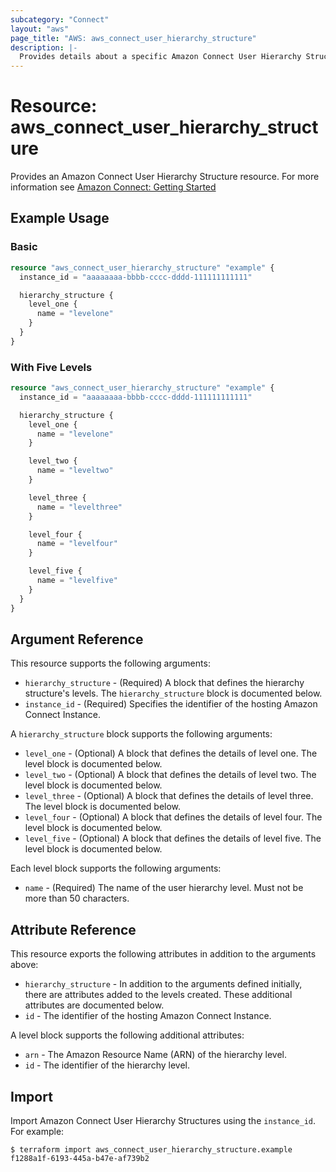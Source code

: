 ```yaml
---
subcategory: "Connect"
layout: "aws"
page_title: "AWS: aws_connect_user_hierarchy_structure"
description: |-
  Provides details about a specific Amazon Connect User Hierarchy Structure
---
```


# Resource: aws_connect_user_hierarchy_structure

Provides an Amazon Connect User Hierarchy Structure resource. For more information see
[Amazon Connect: Getting Started](https://docs.aws.amazon.com/connect/latest/adminguide/amazon-connect-get-started.html)

## Example Usage

### Basic

```terraform
resource "aws_connect_user_hierarchy_structure" "example" {
  instance_id = "aaaaaaaa-bbbb-cccc-dddd-111111111111"

  hierarchy_structure {
    level_one {
      name = "levelone"
    }
  }
}
```

### With Five Levels

```terraform
resource "aws_connect_user_hierarchy_structure" "example" {
  instance_id = "aaaaaaaa-bbbb-cccc-dddd-111111111111"

  hierarchy_structure {
    level_one {
      name = "levelone"
    }

    level_two {
      name = "leveltwo"
    }

    level_three {
      name = "levelthree"
    }

    level_four {
      name = "levelfour"
    }

    level_five {
      name = "levelfive"
    }
  }
}
```

## Argument Reference

This resource supports the following arguments:

* `hierarchy_structure` - (Required) A block that defines the hierarchy structure's levels. The `hierarchy_structure` block is documented below.
* `instance_id` - (Required) Specifies the identifier of the hosting Amazon Connect Instance.

A `hierarchy_structure` block supports the following arguments:

* `level_one` - (Optional) A block that defines the details of level one. The level block is documented below.
* `level_two` - (Optional) A block that defines the details of level two. The level block is documented below.
* `level_three` - (Optional) A block that defines the details of level three. The level block is documented below.
* `level_four` - (Optional) A block that defines the details of level four. The level block is documented below.
* `level_five` - (Optional) A block that defines the details of level five. The level block is documented below.

Each level block supports the following arguments:

* `name` - (Required) The name of the user hierarchy level. Must not be more than 50 characters.

## Attribute Reference

This resource exports the following attributes in addition to the arguments above:

* `hierarchy_structure` - In addition to the arguments defined initially, there are attributes added to the levels created. These additional attributes are documented below.
* `id` - The identifier of the hosting Amazon Connect Instance.

A level block supports the following additional attributes:

* `arn` -  The Amazon Resource Name (ARN) of the hierarchy level.
* `id` -  The identifier of the hierarchy level.

## Import

Import Amazon Connect User Hierarchy Structures using the `instance_id`. For example:

```
$ terraform import aws_connect_user_hierarchy_structure.example f1288a1f-6193-445a-b47e-af739b2
```
